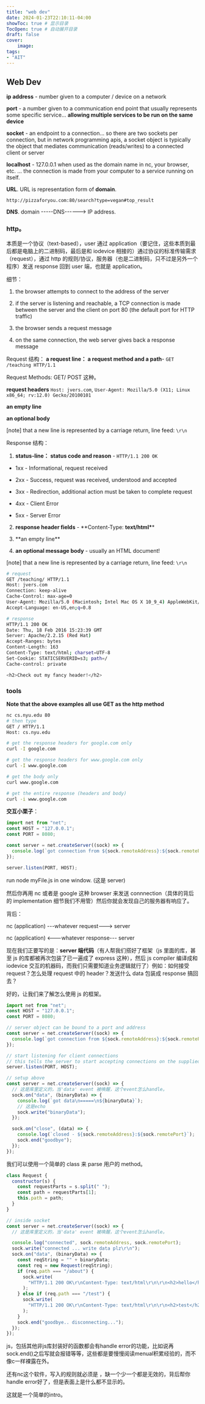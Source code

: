 ```yaml
---
title: "web dev"
date: 2024-01-23T22:10:11-04:00
showToc: true # 显示目录
TocOpen: true # 自动展开目录
draft: false 
cover:
    image: 
tags: 
- "AIT"
---
```


## Web Dev

**ip address** - number given to a computer / device on a network

**port** - a number given to a communication end point that usually represents some specific service… **allowing multiple services to be run on the same device**

**socket** - an endpoint to a connection… so there are two sockets per connection, but in network programming apis, a socket object is typically the object that mediates communication (reads/writes) to a connected client or server

**localhost** - 127.0.0.1 when used as the domain name in nc, your browser, etc. … the connection is made from your computer to a service running on itself.

**URL**. URL is representation form of **domain**.

`http://pizzaforyou.com:80/search?type=vegan#top_result`

**DNS**. domain -----DNS------> IP address.

### **http**。

本质是一个协议（text-based），user 通过 application（要记住，这些本质到最后都是电脑上的二进制码，最后是和 iodevice 相接的）通过协议的标准传输需求（request），通过 http 的规则/协议，服务器（也是二进制码，只不过是另外一个程序）发送 response 回到 user 端，也就是 application。

细节：

1. the browser attempts to connect to the address of the server

2. if the server is listening and reachable, a TCP connection is made between the server and the client on port 80 (the default port for HTTP traffic)

3. the browser sends a request message

4. on the same connection, the web server gives back a response message

Request 结构：
**a request line： a request method and a path**- `GET /teaching HTTP/1.1`

Request Methods: GET/ POST 这种。

**request headers** `Host: jvers.com`, `User-Agent: Mozilla/5.0 (X11; Linux x86_64; rv:12.0) Gecko/20100101`

**an empty line**

**an optional body**

[note] that a new line is represented by a carriage return, line feed: `\r\n`

Response 结构：
1. **status-line： status code and reason** - `HTTP/1.1 200 OK`
* 1xx - Informational, request received

* 2xx - Success, request was received, understood and accepted

* 3xx - Redirection, additional action must be taken to complete request

* 4xx - Client Error

* 5xx - Server Error

2. **response header fields** - **Content-Type: **text/html\***\*

3. **an empty line\*\*

4. **an optional message body** - usually an HTML document!

[note] that a new line is represented by a carriage return, line feed: `\r\n`

```sh
# request
GET /teaching/ HTTP/1.1
Host: jvers.com
Connection: keep-alive
Cache-Control: max-age=0
User-Agent: Mozilla/5.0 (Macintosh; Intel Mac OS X 10_9_4) AppleWebKit/537.36 (KHTML, like Gecko) Chrome/37.0.2062.120 Safari/537.36
Accept-Language: en-US,en;q=0.8

# response
HTTP/1.1 200 OK
Date: Thu, 18 Feb 2016 15:23:39 GMT
Server: Apache/2.2.15 (Red Hat)
Accept-Ranges: bytes
Content-Length: 163
Content-Type: text/html; charset=UTF-8
Set-Cookie: STATICSERVERID=s3; path=/
Cache-control: private

<h2>Check out my fancy header!</h2>
```

### tools

**Note that the above examples all use GET as the http method**

```sh
nc cs.nyu.edu 80
# then type
GET / HTTP/1.1
Host: cs.nyu.edu

# get the response headers for google.com only
curl -I google.com

# get the response headers for www.google.com only
curl -I www.google.com

# get the body only
curl www.google.com

# get the entire response (headers and body)
curl -i www.google.com
```

**交互小栗子**：

```js
import net from "net";
const HOST = "127.0.0.1";
const PORT = 8080;

const server = net.createServer((sock) => {
  console.log(`got connection from ${sock.remoteAddress}:${sock.remotePort}`);
});

server.listen(PORT, HOST);
```

run node myFile.js in one window. (这是 server)

然后你再用 nc 或者是 google 这种 browser 来发送 connnection（具体的背后的 implementation 细节我们不用管）然后你就会发现自己的服务器有响应了。

背后：

nc (application) ---whatever request---> server

nc (application) <---whatever response--- server

现在我们正要写的是：**server 端代码**（有人帮我们搭好了框架（js 里面的库，甚至 js 的库都被再次包装了已一遍成了 express 这种），然后 js compiler 编译成和 iodevice 交互的机器码，而我们只需要知道业务逻辑就行了）例如：如何接受 request？怎么处理 request 中的 header？发送什么 data 包装成 response 搞回去？

好的，让我们来了解怎么使用 js 的框架。

```js
import net from "net";
const HOST = "127.0.0.1";
const PORT = 8080;

// server object can be bound to a port and address
const server = net.createServer((sock) => {
  console.log(`got connection from ${sock.remoteAddress}:${sock.remotePort}`);
});

// start listening for client connections
// this tells the server to start accepting connections on the supplied port and hostname
server.listen(PORT, HOST);
```

```js
// setup above
const server = net.createServer((sock) => {
  // 这是库里定义的，当'data' event 被唤醒，这个event怎么handle。
  sock.on("data", (binaryData) => {
    console.log(`got data\n=====\n${binaryData}`);
    // 这是echo
    sock.write("binaryData");
  });

  sock.on("close", (data) => {
    console.log(`closed - ${sock.remoteAddress}:${sock.remotePort}`);
    sock.end("goodbye");
  });
});
```

我们可以使用一个简单的 class 来 parse 用户的 method。

```js
class Request {
  constructor(s) {
    const requestParts = s.split(" ");
    const path = requestParts[1];
    this.path = path;
  }
}

// inside socket
const server = net.createServer((sock) => {
  // 这是库里定义的，当'data' event 被唤醒，这个event怎么handle。

  console.log("connected", sock.remoteAddress, sock.remotePort);
  sock.write("connected ... write data plz\r\n");
  sock.on("data", (binaryData) => {
    const reqString = "" + binaryData;
    const req = new Request(reqString);
    if (req.path === "/about") {
      sock.write(
        "HTTP/1.1 200 OK\r\nContent-Type: text/html\r\n\r\n<h2>hello</h2>"
      );
    } else if (req.path === "/test") {
      sock.write(
        "HTTP/1.1 200 OK\r\nContent-Type: text/html\r\n\r\n<h2>test</h2>"
      );
    }
    sock.end("goodbye.. disconnecting...");
  });
});
```

js，包括其他非js库封装好的函数都会有handle error的功能，比如说再sock.end()之后写就会报错等等，这些都是要慢慢阅读menual积累经验的，而不像c一样裸露在外。

还有nc这个软件，写入的规则就必须是<arg1> <arg2> <arg3>，缺一个少一个都是无效的，背后帮你handle error好了，但是表面上是什么都不显示的。

这就是一个简单的intro。